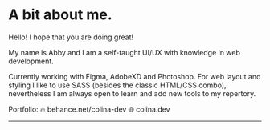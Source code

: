 # A bit about me.
Hello! I hope that you are doing great!

My name is Abby and I am a self-taught UI/UX with knowledge in web development. 

Currently working with Figma, AdobeXD and Photoshop. For web layout and styling I like to use SASS (besides the classic HTML/CSS combo), nevertheless I am always open to learn and add new tools to my repertory. 

Portfolio: 🔥 behance.net/colina-dev 
🌐 colina.dev 

-----